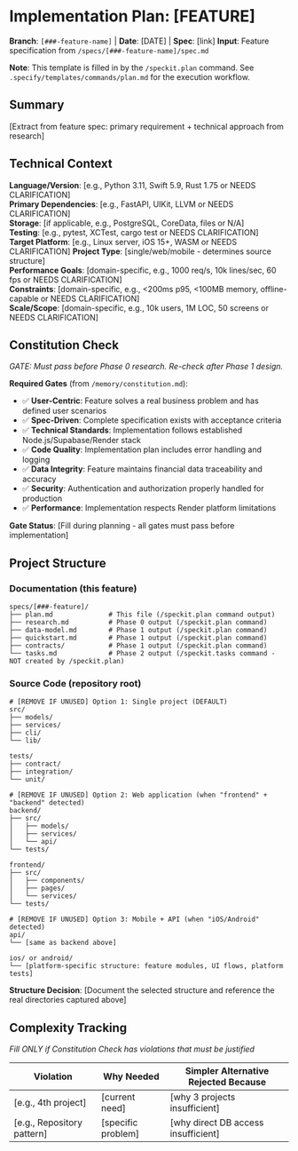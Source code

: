 # Implementation Plan: [FEATURE]

**Branch**: `[###-feature-name]` | **Date**: [DATE] | **Spec**: [link]
**Input**: Feature specification from `/specs/[###-feature-name]/spec.md`

**Note**: This template is filled in by the `/speckit.plan` command. See `.specify/templates/commands/plan.md` for the execution workflow.

## Summary

[Extract from feature spec: primary requirement + technical approach from research]

## Technical Context

<!--
  ACTION REQUIRED: Replace the content in this section with the technical details
  for the project. The structure here is presented in advisory capacity to guide
  the iteration process.
-->

**Language/Version**: [e.g., Python 3.11, Swift 5.9, Rust 1.75 or NEEDS CLARIFICATION]  
**Primary Dependencies**: [e.g., FastAPI, UIKit, LLVM or NEEDS CLARIFICATION]  
**Storage**: [if applicable, e.g., PostgreSQL, CoreData, files or N/A]  
**Testing**: [e.g., pytest, XCTest, cargo test or NEEDS CLARIFICATION]  
**Target Platform**: [e.g., Linux server, iOS 15+, WASM or NEEDS CLARIFICATION]
**Project Type**: [single/web/mobile - determines source structure]  
**Performance Goals**: [domain-specific, e.g., 1000 req/s, 10k lines/sec, 60 fps or NEEDS CLARIFICATION]  
**Constraints**: [domain-specific, e.g., <200ms p95, <100MB memory, offline-capable or NEEDS CLARIFICATION]  
**Scale/Scope**: [domain-specific, e.g., 10k users, 1M LOC, 50 screens or NEEDS CLARIFICATION]

## Constitution Check

*GATE: Must pass before Phase 0 research. Re-check after Phase 1 design.*

**Required Gates** (from `/memory/constitution.md`):
- ✅ **User-Centric**: Feature solves a real business problem and has defined user scenarios
- ✅ **Spec-Driven**: Complete specification exists with acceptance criteria  
- ✅ **Technical Standards**: Implementation follows established Node.js/Supabase/Render stack
- ✅ **Code Quality**: Implementation plan includes error handling and logging
- ✅ **Data Integrity**: Feature maintains financial data traceability and accuracy
- ✅ **Security**: Authentication and authorization properly handled for production
- ✅ **Performance**: Implementation respects Render platform limitations

**Gate Status**: [Fill during planning - all gates must pass before implementation]

## Project Structure

### Documentation (this feature)

```
specs/[###-feature]/
├── plan.md              # This file (/speckit.plan command output)
├── research.md          # Phase 0 output (/speckit.plan command)
├── data-model.md        # Phase 1 output (/speckit.plan command)
├── quickstart.md        # Phase 1 output (/speckit.plan command)
├── contracts/           # Phase 1 output (/speckit.plan command)
└── tasks.md             # Phase 2 output (/speckit.tasks command - NOT created by /speckit.plan)
```

### Source Code (repository root)
<!--
  ACTION REQUIRED: Replace the placeholder tree below with the concrete layout
  for this feature. Delete unused options and expand the chosen structure with
  real paths (e.g., apps/admin, packages/something). The delivered plan must
  not include Option labels.
-->

```
# [REMOVE IF UNUSED] Option 1: Single project (DEFAULT)
src/
├── models/
├── services/
├── cli/
└── lib/

tests/
├── contract/
├── integration/
└── unit/

# [REMOVE IF UNUSED] Option 2: Web application (when "frontend" + "backend" detected)
backend/
├── src/
│   ├── models/
│   ├── services/
│   └── api/
└── tests/

frontend/
├── src/
│   ├── components/
│   ├── pages/
│   └── services/
└── tests/

# [REMOVE IF UNUSED] Option 3: Mobile + API (when "iOS/Android" detected)
api/
└── [same as backend above]

ios/ or android/
└── [platform-specific structure: feature modules, UI flows, platform tests]
```

**Structure Decision**: [Document the selected structure and reference the real
directories captured above]

## Complexity Tracking

*Fill ONLY if Constitution Check has violations that must be justified*

| Violation | Why Needed | Simpler Alternative Rejected Because |
|-----------|------------|-------------------------------------|
| [e.g., 4th project] | [current need] | [why 3 projects insufficient] |
| [e.g., Repository pattern] | [specific problem] | [why direct DB access insufficient] |

